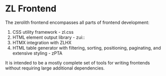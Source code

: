 # ZL Frontend

The zerolith frontend encompasses all parts of frontend development:
1. CSS utility framework - zl.css
2. HTML element output library - zui::
3. HTMX integration with ZLHX
4. HTML table generator with filtering, sorting, positioning, paginating, and extensive styling - zPTA

It is intended to be a mostly complete set of tools for writing frontends without requiring large additional dependencies.
